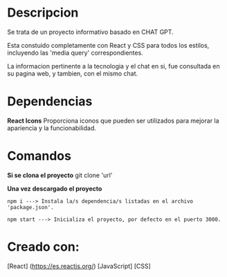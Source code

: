 # Descripcion
Se trata de un proyecto informativo basado en CHAT GPT. 

Esta constuido completamente con React y CSS para todos los estilos, incluyendo las 'media query' correspondientes.

La informacion pertinente a la tecnologia y el chat en si, fue consultada en su pagina web, y tambien, con el mismo chat.

# Dependencias
**React Icons**
Proporciona iconos que pueden ser utilizados para mejorar la apariencia y la funcionabilidad.

# Comandos
**Si se clona el proyecto**
    git clone 'url'

**Una vez descargado el proyecto**

    npm i ---> Instala la/s dependencia/s listadas en el archivo 'package.json'.

    npm start ---> Inicializa el proyecto, por defecto en el puerto 3000.

# Creado con:
[React] (https://es.reactjs.org/)
[JavaScript]
[CSS]
